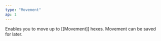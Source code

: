 ```yaml
---
type: "Movement"
ap: 1
---
```


Enables you to move up to [[Movement]] hexes. Movement can be saved for later.
